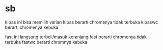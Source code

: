 # sb
kipas ini bisa memilih varian 
kipas berarti chromenya tidak terbuka
kipaswc berarti chromenya kebuka

fast ini langsung terbeli/masuk keranjang
fast berarti chromenya tidak terbuka
fastwc berarti chromnya kebuka

